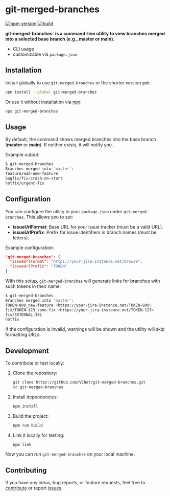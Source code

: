# git-merged-branches

[![npm version](https://img.shields.io/npm/v/git-merged-branches)](https://www.npmjs.com/package/git-merged-branches)
[![build](https://github.com/VChet/git-merged-branches/actions/workflows/build.yml/badge.svg)](https://github.com/VChet/git-merged-branches/actions/workflows/build.yml)

**git-merged-branches` is a command-line utility to view branches merged into a selected base branch (e.g., master or main).**

- CLI usage
- customizable via `package.json`

## Installation

Install globally to use `git-merged-branches` or the shorter version `gmb`:

```bash
npm install --global git-merged-branches
```

Or use it without installation via [npx](https://docs.npmjs.com/cli/v7/commands/npx):

```bash
npx git-merged-branches
```

## Usage

By default, the command shows merged branches into the base branch (**master** or **main**). If neither exists, it will notify you.

Example output:

```bash
$ git-merged-branches
Branches merged into 'master':
feature/add-new-feature
bugfix/fix-crash-on-start
hotfix/urgent-fix
```

## Configuration

You can configure the utility in your `package.json` under `git-merged-branches`. This allows you to set:

- **issueUrlFormat**: Base URL for your issue tracker (must be a valid URL).
- **issueUrlPrefix**: Prefix for issue identifiers in branch names (must be letters).

Example configuration:

```json
"git-merged-branches": {
  "issueUrlFormat": "https://your-jira-instance.net/browse",
  "issueUrlPrefix": "TOKEN"
}
```

With this setup, `git-merged-branches` will generate links for branches with such tokens in their name:

```bash
$ git-merged-branches
Branches merged into 'master':
TOKEN-800_new-feature <https://your-jira-instance.net/TOKEN-800>
fix/TOKEN-123_some-fix <https://your-jira-instance.net/TOKEN-123>
fix/EXTERNAL-391
hotfix
```

If the configuration is invalid, warnings will be shown and the utility will skip formatting URLs.

## Development

To contribute or test locally:

1. Clone the repository:

    ```bash
    git clone https://github.com/VChet/git-merged-branches.git
    cd git-merged-branches
    ```

1. Install dependencies:

    ```bash
    npm install
    ```

1. Build the project:

    ```bash
    npm run build
    ```

1. Link it locally for testing:

    ```bash
    npm link
    ```

Now you can run `git-merged-branches` on your local machine.

## Contributing

If you have any ideas, bug reports, or feature requests, feel free to [contribute](https://github.com/VChet/git-merged-branches/pulls) or report [issues](https://github.com/VChet/git-merged-branches/issues).
